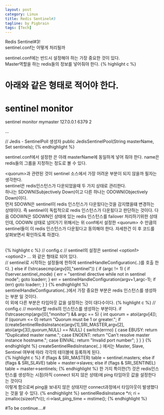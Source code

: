 ```yaml
---
layout: post
category: Linux
title: Redis Sentinel#3
tagline: by Pigbrain
tags: [Tech]
---
```

Redis Sentinel#3! <br>
sentinel.conf는 어떻게 처리될까

<!--more-->

sentinel.conf에는 반드시 설정해야 하는 가장 중요한 것이 있다. <br>
Master역할을 하는 redis들의 정보를 넣어줘야 한다.
{% highlight c %}
# 아래와 같은 형태로 적어야 한다.
# sentinel monitor <name> <host> <port> <quorum>
sentinel monitor mymaster 127.0.0.1 6379 2

... 

// Jedis - SentinelPoll 생성자
public JedisSentinelPool(String masterName, Set<String> sentinels);
{% endhighlight %}	

sentinel.conf에서 설정한 <name>은 아래 masterName에 동일하게 넣어 줘야 한다. name은 redis들의 그룹을 지정하는 정도로 볼 수 있다.

\<quorum\>과 관련된 것이 sentinel 소스에서 가장 어려운 부분이 되지 않을까 필자는 생각한다.<br>
sentinel은 redis인스턴스가 다운되었을때 두 가지 상태로 관리한다. <br>
하나는 SDOWN(Subjectively Down)이고 다른 하나는 ODOWN(Objectively Down)이다. <br>
먼저 SDOWN은 sentinel이 redis 인스턴스가 다운됬다는것을 감지했을떄 변경하는 상태이다. 즉 sentinel이 독립적으로 redis 인스턴스가 다운됬다고 판단하는 것이다.
다음 ODOWN은 SDOWN인 상태에 있는 redis 인스턴스를 failover 처리하기위한 상태인데,  ODOWN 상태로 넘어가기 위해서는 위 conf에서 설정한 \<quorum\> 
수 만큼의 sentinel들이 이 redis 인스턴스가 다운됬다고 동의해야 한다. 자세한건 이 후 코드를 살펴보면서 확인하도록 하겠다.<br><br>

{% highlight c %}
// config.c
// sentinel의 설정은 sentinel \<option1\> \<option2\> ... 와 같은 형태로 되어 있다. <br>
// sentinel로 시작하는 설정들에 한하여 sentinelHandleConfiguration(..)를 호출 한다.
} else if (!strcasecmp(argv[0],"sentinel")) {
	if (argc != 1) {
		if (!server.sentinel_mode) {
			err = "sentinel directive while not in sentinel mode";
			goto loaderr;
		}
		err = sentinelHandleConfiguration(argv+1,argc-1);
		if (err) goto loaderr;
	}
}
{% endhighlight %}	
sentinelHandleConfiguration(..)에서 가장 중요한 부분은 redis 인스턴스를 생성하는 부분 일 것이다. <br>
이 외에 다른 부분은 타임아웃 값을 설정하는 것이 대다수이다.
{% highlight c %}
// config.c
// monitor할 redis의 인스턴스를 생성하는 부분이다.
if (!strcasecmp(argv[0],"monitor") && argc == 5) {
	int quorum = atoi(argv[4]);
	if (quorum <= 0) return "Quorum must be 1 or greater.";
	if (createSentinelRedisInstance(argv[1],SRI_MASTER,argv[2],
					atoi(argv[3]),quorum,NULL) == NULL) {
		switch(errno) {
		case EBUSY: return "Duplicated master name.";
		case ENOENT: return "Can't resolve master instance hostname.";
		case EINVAL: return "Invalid port number";
		}
	}
}
{% endhighlight %} 
createSentinelRedisInstance(..) 에서는 Master, Slave, Sentinel 여부에 따라 각각의 테이블에 등록하게 된다. <br>
{% highlight c %}
if (flags & SRI_MASTER) table = sentinel.masters;
else if (flags & SRI_SLAVE) table = master->slaves;
else if (flags & SRI_SENTINEL) table = master->sentinels;
{% endhighlight %}
한 가지 특이한(?) 것은 redis인스턴스를 생성하는 시점(아직 connect 되지 않은 상태)에 ping 타임아웃 값을 설정한다는 것이다 <br>
이렇게 함으로써 ping을 보내지 않은 상태지만 connect과정에서 타임아웃이 발생했다는 것을 알 수 있다.
{% endhighlight %} 
sentinelRedisInstance *ri;
ri = zmalloc(sizeof(*ri));
ri->last_ping_time = mstime();
{% endhighlight %}

#To be continue....#
